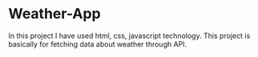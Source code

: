 # Weather-App
In this project I have used html, css, javascript technology. This project is basically for fetching data about weather through API. 

